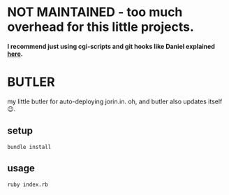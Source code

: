# NOT MAINTAINED - too much overhead for this little projects.
**I recommend just using cgi-scripts and git hooks like Daniel explained [here](http://losstopschade.de/post/96967373358).**



# BUTLER

my little butler for auto-deploying jorin.in.
oh, and butler also updates itself :wink:.


## setup

`bundle install`


## usage

`ruby index.rb`